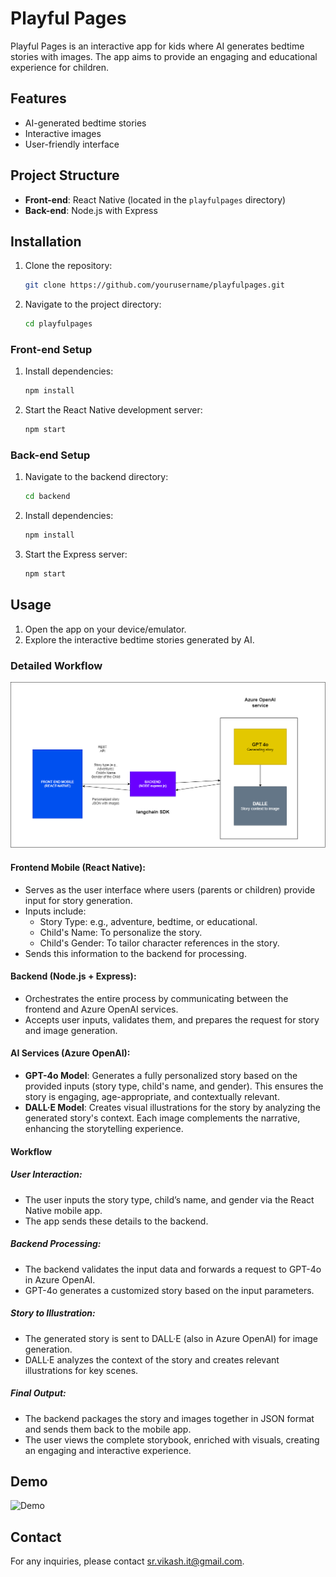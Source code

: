 # Playful Pages

Playful Pages is an interactive app for kids where AI generates bedtime stories with images. The app aims to provide an engaging and educational experience for children.

## Features

- AI-generated bedtime stories
- Interactive images
- User-friendly interface

## Project Structure

- **Front-end**: React Native (located in the `playfulpages` directory)
- **Back-end**: Node.js with Express

## Installation

1. Clone the repository:
    ```sh
    git clone https://github.com/yourusername/playfulpages.git
    ```
2. Navigate to the project directory:
    ```sh
    cd playfulpages
    ```

### Front-end Setup

1. Install dependencies:
    ```sh
    npm install
    ```
2. Start the React Native development server:
    ```sh
    npm start
    ```

### Back-end Setup

1. Navigate to the backend directory:
    ```sh
    cd backend
    ```
2. Install dependencies:
    ```sh
    npm install
    ```
3. Start the Express server:
    ```sh
    npm start
    ```

## Usage

1. Open the app on your device/emulator.
2. Explore the interactive bedtime stories generated by AI.

### Detailed Workflow

![Architecture](./architecture.png)

#### Frontend Mobile (React Native):

- Serves as the user interface where users (parents or children) provide input for story generation.
- Inputs include:
  - Story Type: e.g., adventure, bedtime, or educational.
  - Child's Name: To personalize the story.
  - Child's Gender: To tailor character references in the story.
- Sends this information to the backend for processing.

#### Backend (Node.js + Express):

- Orchestrates the entire process by communicating between the frontend and Azure OpenAI services.
- Accepts user inputs, validates them, and prepares the request for story and image generation.

#### AI Services (Azure OpenAI):

- **GPT-4o Model**: Generates a fully personalized story based on the provided inputs (story type, child's name, and gender). This ensures the story is engaging, age-appropriate, and contextually relevant.
- **DALL·E Model**: Creates visual illustrations for the story by analyzing the generated story's context. Each image complements the narrative, enhancing the storytelling experience.

#### Workflow

##### User Interaction:

- The user inputs the story type, child’s name, and gender via the React Native mobile app.
- The app sends these details to the backend.

##### Backend Processing:

- The backend validates the input data and forwards a request to GPT-4o in Azure OpenAI.
- GPT-4o generates a customized story based on the input parameters.

##### Story to Illustration:

- The generated story is sent to DALL·E (also in Azure OpenAI) for image generation.
- DALL·E analyzes the context of the story and creates relevant illustrations for key scenes.

##### Final Output:

- The backend packages the story and images together in JSON format and sends them back to the mobile app.
- The user views the complete storybook, enriched with visuals, creating an engaging and interactive experience.

## Demo

![Demo](./demo.gif)

## Contact
For any inquiries, please contact [sr.vikash.it@gmail.com](mailto:sr.vikash.it@gmail.com).
